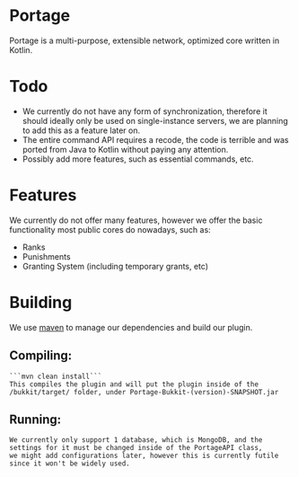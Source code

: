 # Portage
Portage is a multi-purpose, extensible network, optimized core written in Kotlin.

# Todo
- We currently do not have any form of synchronization, therefore it should ideally only be used on single-instance servers, we are planning to add this as a feature later on.
- The entire command API requires a recode, the code is terrible and was ported from Java to Kotlin without paying any attention.
- Possibly add more features, such as essential commands, etc.

# Features
We currently do not offer many features, however we offer the basic functionality most public cores do nowadays, such as:
- Ranks
- Punishments
- Granting System (including temporary grants, etc)

# Building
We use [maven](https://maven.apache.org/) to manage our dependencies and build our plugin.

## Compiling:
    ```mvn clean install```
    This compiles the plugin and will put the plugin inside of the /bukkit/target/ folder, under Portage-Bukkit-(version)-SNAPSHOT.jar

## Running:
    We currently only support 1 database, which is MongoDB, and the settings for it must be changed inside of the PortageAPI class, 
    we might add configurations later, however this is currently futile since it won't be widely used.